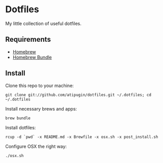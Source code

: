 # Dotfiles

My little collection of useful dotfiles.

## Requirements

- [Homebrew](http://brew.sh)
- [Homebrew Bundle](https://github.com/Homebrew/homebrew-bundle)

## Install

Clone this repo to your machine:

```shell
git clone git://github.com/atipugin/dotfiles.git ~/.dotfiles; cd ~/.dotfiles
```

Install necessary brews and apps:

```shell
brew bundle
```

Install dotfiles:

```shell
rcup -d `pwd` -x README.md -x Brewfile -x osx.sh -x post_install.sh
```

Configure OSX the right way:

```shell
./osx.sh
```

